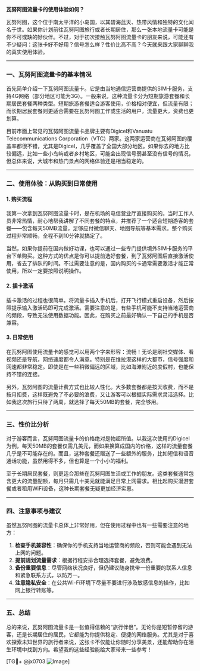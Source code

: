 **瓦努阿图流量卡的使用体验如何？**

瓦努阿图，这个位于南太平洋的小岛国，以其碧海蓝天、热带风情和独特的文化闻名于世。如果你计划前往瓦努阿图旅行或者长期居住，那么一张本地流量卡可能是你不可或缺的好伙伴。不过，对于初次接触瓦努阿图流量卡的朋友来说，可能还有不少疑问：这张卡好不好用？信号怎么样？性价比高不高？今天就来跟大家聊聊我的真实使用体验。

---

### **一、瓦努阿图流量卡的基本情况**

首先简单介绍一下瓦努阿图流量卡。它是由当地通信运营商提供的SIM卡服务，支持4G网络（部分地区可能为3G）。一般来说，这种流量卡分为短期旅游套餐和长期居民套餐两种类型。短期旅游套餐适合游客使用，价格相对便宜，但流量有限；而长期居民套餐则更适合需要在瓦努阿图工作或生活的用户，流量更大，资费也更划算。

目前市面上常见的瓦努阿图流量卡品牌主要有Digicel和Vanuatu Telecommunications Corporation（VTC）两家。这两家运营商在瓦努阿图的覆盖率都很不错，尤其是Digicel，几乎覆盖了全国大部分地区。如果你去的地方比较偏远，比如一些小岛屿或者乡村地区，可能会出现信号弱甚至没有信号的情况，但总体来说，大城市和热门景点的网络体验还是相当稳定的。

---

### **二、使用体验：从购买到日常使用**

#### **1. 购买流程**
我第一次拿到瓦努阿图流量卡时，是在机场的电信营业厅直接购买的。当时工作人员非常热情，耐心地帮我讲解了不同套餐的特点，并推荐了一个适合短期游客的套餐——包含每天50MB流量，足够应付微信聊天、地图导航等基本需求。整个购买过程非常顺畅，全程不到10分钟就搞定了。

当然，如果你提前在国内做好功课，也可以通过一些专门提供境外SIM卡服务的平台下单购买。这种方式的优点是你可以提前选好套餐，到了瓦努阿图后直接激活使用，省去了排队的时间。不过需要注意的是，国内购买的卡通常需要激活才能正常使用，所以一定要按照说明操作。

#### **2. 插卡激活**
插卡激活的过程也很简单。将流量卡插入手机后，打开飞行模式重启设备，然后按照提示输入激活码即可完成激活。需要注意的是，有些手机可能不支持当地运营商的频段，导致无法使用数据功能。因此，在购买之前最好确认一下自己的手机是否兼容。

#### **3. 日常使用**
在瓦努阿图使用流量卡的感觉可以用两个字来形容：流畅！无论是刷社交媒体、看视频还是导航，网络速度都令人满意。特别是在维拉港这样的大都市，信号强度和网速都非常稳定。即使是在一些稍微偏远的区域，比如海滩附近的度假村，也能保持不错的连接。

另外，瓦努阿图的流量计费方式也比较人性化。大多数套餐都是按天收费，而不是按月扣费，这样既避免了不必要的浪费，又让游客可以根据实际需求灵活选择。比如我这次旅行只待了两周，就选择了每天50MB的套餐，完全够用。

---

### **三、性价比分析**

对于游客而言，瓦努阿图流量卡的价格绝对是物超所值。以我这次使用的Digicel为例，每天50MB的套餐仅需几美元，而如果换算成国内的价格，这样的流量套餐几乎是不可能存在的。而且，这种套餐还赠送了一些额外的服务，比如短信和语音通话功能，虽然用得不多，但也算是一个小小的福利。

至于长期居民套餐，则更适合那些在瓦努阿图生活或工作的朋友。这类套餐通常包含更大的流量配额，每月只需几十美元就能满足日常上网需求。相比起购买漫游套餐或者租用WiFi设备，这种长期套餐无疑更加经济实惠。

---

### **四、注意事项与建议**

虽然瓦努阿图的流量卡总体上非常好用，但在使用过程中也有一些需要注意的地方：

1. **检查手机兼容性**：确保你的手机支持当地运营商的频段，否则可能会遇到无法上网的问题。
2. **提前规划流量需求**：根据行程安排合理选择套餐，避免浪费。
3. **备份重要信息**：尽管网络状况良好，但仍建议随身携带一份重要的联系人信息和紧急联系方式，以防万一。
4. **注意隐私安全**：在公共Wi-Fi环境下尽量不要进行涉及敏感信息的操作，比如网上银行转账等。

---

### **五、总结**

总的来说，瓦努阿图流量卡是一张值得信赖的“旅行伴侣”。无论你是短暂停留的游客，还是长期居住的居民，它都能为你提供稳定、便捷的网络服务。尤其是对于喜欢探索未知世界的旅行者来说，这张卡不仅能让你随时分享美景，还能帮助你在陌生环境中找到方向。希望我的这些经验能给大家带来一些参考！

[TG💪+ @jx0703 ![Image](https://github.com/user-attachments/assets/dbca1d08-cadb-493c-b0ec-ad6f7a83f270)]